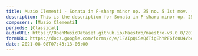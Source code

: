 ```yaml
---
title: Muzio Clementi - Sonata in F-sharp minor op. 25 no. 5 1st mov. (1)
description: This is the description for Sonata in F-sharp minor op. 25 no. 5 1st mov. by Muzio Clementi
composers: [Muzio Clementi]
periods: [Classical]
audioURL: https://OpenMusicDataset.github.io/Maestro/maestro-v3.0.0/2013/ORIG-MIDI_02_7_6_13_Group__MID--AUDIO_07_R1_2013_wav--2.midi
formURL: https://docs.google.com/forms/d/e/1FAIpQLSeQdTigEhYPF6fd0U4Vbd40xWZ9cuieKqys6Xixkb1YpncIZQ/viewform
date: 2021-08-08T07:43:13-06:00
---
```

